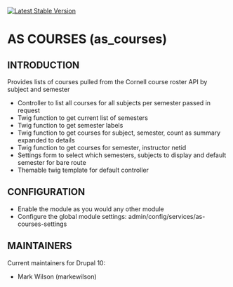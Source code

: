 [![Latest Stable Version](https://poser.pugx.org/as-cornell/as_courses/v)](https://packagist.org/packages/as-cornell/as_courses)
# AS COURSES (as_courses)

## INTRODUCTION

Provides lists of courses pulled from the Cornell course roster API by subject and semester

- Controller to list all courses for all subjects per semester passed in request
- Twig function to get current list of semesters
- Twig function to get semester labels
- Twig function to get courses for subject, semester, count as summary expanded to details
- Twig function to get courses for semester, instructor netid
- Settings form to select which semesters, subjects to display and default semester for bare route
- Themable twig template for default controller

## CONFIGURATION
- Enable the module as you would any other module
- Configure the global module settings: admin/config/services/as-courses-settings

## MAINTAINERS

Current maintainers for Drupal 10:

- Mark Wilson (markewilson)
